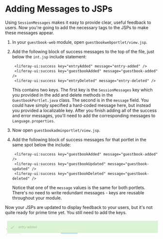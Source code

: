 # Adding Messages to JSPs

Using `SessionMessages` makes it easy to provide clear, useful feedback to 
users. Now you're going to add the necessary tags to the JSPs to make these 
messages appear.

1. In your `guestbook-web` module, open `guestbookwebportlet/view.jsp`.

2. Add the following block of success messages to the top of the file, just 
    below the `int.jsp` include statement:
    
        <liferay-ui:success key="entryAdded" message="entry-added" />
        <liferay-ui:success key="guestbookAdded" message="guestbook-added" />
        <liferay-ui:success key="entryDeleted" message="entry-deleted" />
    
    This contains two keys. The first key is the `SessionMessages` key which you
    provided in the add and delete methods in the `GuestbookPortlet.java` class.
    The second is in the `message` field. You could have simply specified a 
    hard-coded message here, but instead you provided a localizable key. After 
    you finish adding all of the success and error messages, you'll need to
    add the corresponding messages to `Language.properties`.
    
3. Now open `guestbookadminportlet/view.jsp`.

4. Add the following block of success messages for that portlet in the same 
    spot below the include:

        <liferay-ui:success key="guestbookAdded" message="guestbook-added" />
        <liferay-ui:success key="guestbookUpdated" message="guestbook-updated" />
        <liferay-ui:success key="guestbookDeleted" message="guestbook-deleted" />
    
    Notice that one of the `message` values is the same for both portlets. 
    There's no need to write redundant messages - keys are reusable throughout 
    your module.
    
Now your JSPs are updated to display feedback to your users, but it's not quite 
ready for prime time yet. You still need to add the keys.

![Figure X: At this stage the message will display, but there is no corresponding key to display a nice localized message yet.](../../../images/message-key.png)
